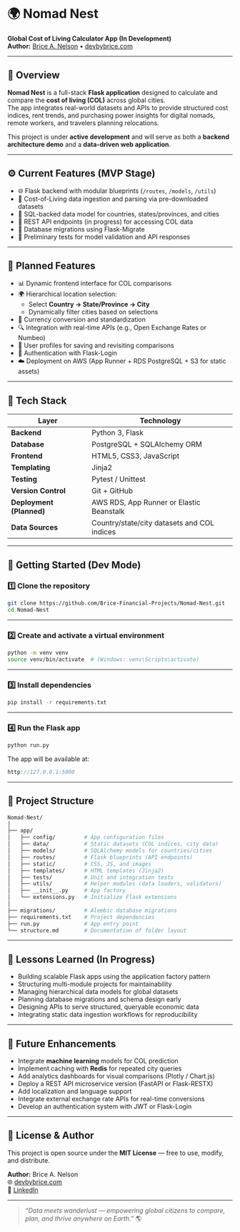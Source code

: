 # 🌍 Nomad Nest

**Global Cost of Living Calculator App (In Development)**  
**Author:** [Brice A. Nelson](https://www.linkedin.com/in/brice-a-nelson-p-e-mba-36b28b15/) • [devbybrice.com](https://www.devbybrice.com)

---

## 🧭 Overview

**Nomad Nest** is a full-stack **Flask application** designed to calculate and compare the **cost of living (COL)** across global cities.  
The app integrates real-world datasets and APIs to provide structured cost indices, rent trends, and purchasing power insights for digital nomads, remote workers, and travelers planning relocations.

This project is under **active development** and will serve as both a **backend architecture demo** and a **data-driven web application**.

---

## ⚙️ Current Features (MVP Stage)

- 🌐 Flask backend with modular blueprints (`/routes`, `/models`, `/utils`)  
- 🧮 Cost-of-Living data ingestion and parsing via pre-downloaded datasets  
- 🧱 SQL-backed data model for countries, states/provinces, and cities  
- 🧰 REST API endpoints (in progress) for accessing COL data  
- 💾 Database migrations using Flask-Migrate  
- 🧪 Preliminary tests for model validation and API responses  

---

## 🧩 Planned Features

- 📊 Dynamic frontend interface for COL comparisons  
- 🌍 Hierarchical location selection:  
  - Select **Country → State/Province → City**  
  - Dynamically filter cities based on selections  
- 💱 Currency conversion and standardization  
- 🔍 Integration with real-time APIs (e.g., Open Exchange Rates or Numbeo)  
- 💾 User profiles for saving and revisiting comparisons  
- 🔐 Authentication with Flask-Login  
- ☁️ Deployment on AWS (App Runner + RDS PostgreSQL + S3 for static assets)

---

## 🧰 Tech Stack

| Layer | Technology |
|-------|-------------|
| **Backend** | Python 3, Flask |
| **Database** | PostgreSQL + SQLAlchemy ORM |
| **Frontend** | HTML5, CSS3, JavaScript |
| **Templating** | Jinja2 |
| **Testing** | Pytest / Unittest |
| **Version Control** | Git + GitHub |
| **Deployment (Planned)** | AWS RDS, App Runner or Elastic Beanstalk |
| **Data Sources** | Country/state/city datasets and COL indices |

---

## 🚀 Getting Started (Dev Mode)

### 1️⃣ Clone the repository
```bash
git clone https://github.com/Brice-Financial-Projects/Nomad-Nest.git
cd Nomad-Nest
```

--- 

### 2️⃣ Create and activate a virtual environment

```bash
python -m venv venv
source venv/bin/activate  # (Windows: venv\Scripts\activate)
```

---

### 3️⃣ Install dependencies

```bash
pip install -r requirements.txt
```

---

### 4️⃣ Run the Flask app

```bash
python run.py
```

The app will be available at:

```cpp
http://127.0.0.1:5000
```

---

## 📂 Project Structure

```graphql
Nomad-Nest/
│
├── app/
│   ├── config/         # App configuration files
│   ├── data/           # Static datasets (COL indices, city data)
│   ├── models/         # SQLAlchemy models for countries/cities
│   ├── routes/         # Flask blueprints (API endpoints)
│   ├── static/         # CSS, JS, and images
│   ├── templates/      # HTML templates (Jinja2)
│   ├── tests/          # Unit and integration tests
│   ├── utils/          # Helper modules (data loaders, validators)
│   ├── __init__.py     # App factory
│   └── extensions.py   # Initialize Flask extensions
│
├── migrations/         # Alembic database migrations
├── requirements.txt    # Project dependencies
├── run.py              # App entry point
└── structure.md        # Documentation of folder layout
```

---

## 🧠 Lessons Learned (In Progress)

- Building scalable Flask apps using the application factory pattern  
- Structuring multi-module projects for maintainability  
- Managing hierarchical data models for global datasets  
- Planning database migrations and schema design early  
- Designing APIs to serve structured, queryable economic data  
- Integrating static data ingestion workflows for reproducibility  

---

## 🌱 Future Enhancements

- Integrate **machine learning** models for COL prediction  
- Implement caching with **Redis** for repeated city queries  
- Add analytics dashboards for visual comparisons (Plotly / Chart.js)  
- Deploy a REST API microservice version (FastAPI or Flask-RESTX)  
- Add localization and language support  
- Integrate external exchange rate APIs for real-time conversions  
- Develop an authentication system with JWT or Flask-Login  

---

## 🪪 License & Author

This project is open source under the **MIT License** — free to use, modify, and distribute.

**Author:** Brice A. Nelson  
🌐 [devbybrice.com](https://www.devbybrice.com)  
💼 [LinkedIn](https://www.linkedin.com/in/brice-a-nelson-p-e-mba-36b28b15/)

---

> _“Data meets wanderlust — empowering global citizens to compare, plan, and thrive anywhere on Earth.”_ 🌎
